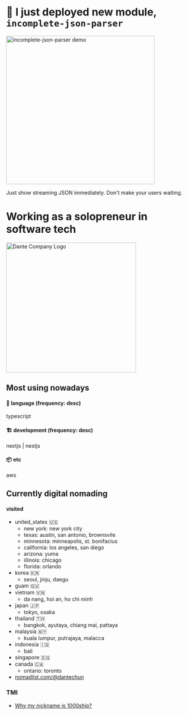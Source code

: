 # 📣 I just deployed new module, `incomplete-json-parser`

<a href="https://github.com/1000ship/incomplete-json-parser">
<img src="https://github.com/1000ship/1000ship/assets/2270565/08a37847-de10-4ff9-85b5-6611a03e972d" alt="incomplete-json-parser demo" width="400">
</a>

Just show streaming JSON immediately. Don't make your users waiting.

# Working as a solopreneur in software tech

<a href="https://dante.company">
<img src="https://github.com/1000ship/1000ship/assets/2270565/21728393-cc01-4204-8489-1d64eb7198a1" alt="Dante Company Logo" width="350" height="350">
</a>


## Most using nowadays
#### 💬 language (frequency: desc)
typescript
#### 🏗 development (frequency: desc)
nextjs | nestjs
#### 📦 etc
aws

## Currently digital nomading
#### visited
- united_states 🇺🇸
  - new york: new york city
  - texas: austin, san antonio, brownsvile
  - minnesota: minneapolis, st. bonifacius
  - california: los angeles, san diego
  - arizona: yuma
  - illinois: chicago
  - florida: orlando
- korea 🇰🇷
  - seoul, jinju, daegu
- guam 🇬🇺
- vietnam 🇻🇳
  - da nang, hoi an, ho chi minh
- japan 🇯🇵
  - tokyo, osaka
- thailand 🇹🇭
  - bangkok, ayutaya, chiang mai, pattaya
- malaysia 🇲🇾
  - kuala lumpur, putrajaya, malacca
- indonesia 🇮🇩
  - bali
- singapore 🇸🇬
- canada 🇨🇦
  - ontario: toronto
- [nomadlist.com/@dantechun](https://nomadlist.com/@dantechun)


### TMI
- [Why my nickname is 1000ship?](why-my-nickname-is-1000ship.md)
